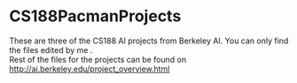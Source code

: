 # CS188PacmanProjects
These are three of the CS188 AI projects from Berkeley AI. You can only find the files edited by me . <br>
Rest of the files for the projects can be found on http://ai.berkeley.edu/project_overview.html

